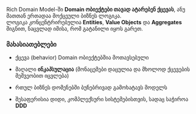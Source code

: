 Rich Domain Model-ში **Domain ობიექტები თავად ატარებენ ქცევას**, ანუ მათთან ერთადაა მოქცეული ბიზნეს ლოგიკა.  
ლოგიკა კონცენტრირებულია **Entities**, **Value Objects** და **Aggregates** შიგნით, ნაცვლად იმისა, რომ გატანილი იყოს გარეთ.

### მახასიათებლები

- ქცევა (behavior) Domain ობიექტებშია მოთავსებული
    
- მაღალი **ინკაპსულაცია** (მონაცემები დაცულია და მხოლოდ ქცევების მეშვეობით იცვლება)
    
- რთულ ბიზნეს დომენებში ბუნებრივად გამოხატავს მოდელს
    
- შესაფერისია დიდი, კომპლექსური სისტემებისთვის, სადაც საჭიროა **DDD**